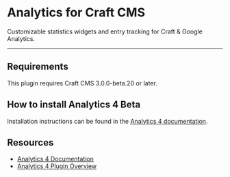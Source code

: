 # Analytics for Craft CMS

Customizable statistics widgets and entry tracking for Craft & Google Analytics.

-------------------------------------------

## Requirements

This plugin requires Craft CMS 3.0.0-beta.20 or later.

## How to install Analytics 4 Beta

Installation instructions can be found in the [Analytics 4 documentation](https://github.com/dukt/analytics-docs/blob/v4/en/installation.md).

## Resources

- [Analytics 4 Documentation](https://github.com/dukt/analytics-docs)
- [Analytics 4 Plugin Overview](https://dukt.net/analytics)